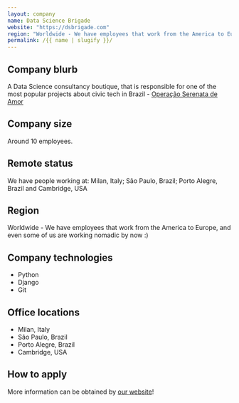 ```yaml
---
layout: company
name: Data Science Brigade
website: "https://dsbrigade.com"
region: "Worldwide - We have employees that work from the America to Europe, and even some of us are working nomadic by now :)"
permalink: /{{ name | slugify }}/
---
```


## Company blurb

A Data Science consultancy boutique, that is responsible for one of the most popular projects about civic tech in Brazil - [Operação Serenata de Amor](https://serenatadeamor.org/)

## Company size

Around 10 employees.

## Remote status

We have people working at: Milan, Italy; São Paulo, Brazil; Porto Alegre, Brazil and Cambridge, USA

## Region

Worldwide - We have employees that work from the America to Europe, and even some of us are working nomadic by now :)

## Company technologies

- Python
- Django
- Git

## Office locations

- Milan, Italy
- São Paulo, Brazil
- Porto Alegre, Brazil
- Cambridge, USA

## How to apply

More information can be obtained by [our website](https://dsbrigade.com/)!